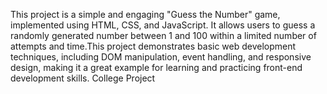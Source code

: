 This project is a simple and engaging "Guess the Number" game, implemented using HTML, CSS, and JavaScript. It allows users to guess a randomly generated number between 1 and 100 within a limited number of attempts and time.This project demonstrates basic web development techniques, including DOM manipulation, event handling, and responsive design, making it a great example for learning and practicing front-end development skills.
College Project
